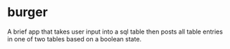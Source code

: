# burger
A brief app that takes user input into a sql table then posts all table entries in one of two tables based on a boolean state.
